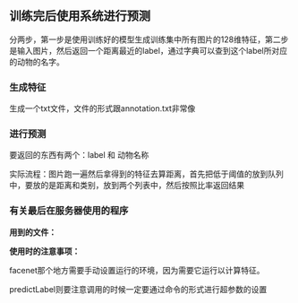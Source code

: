 ## 训练完后使用系统进行预测

分两步，第一步是使用训练好的模型生成训练集中所有图片的128维特征，第二步是输入图片，然后返回一个距离最近的label，通过字典可以查到这个label所对应的动物的名字。

### 生成特征

生成一个txt文件，文件的形式跟annotation.txt非常像



### 进行预测

要返回的东西有两个：label 和 动物名称

实际流程：图片跑一遍然后拿得到的特征去算距离，首先把低于阈值的放到队列中，要放的是距离和类别，放到两个列表中，然后按照比率返回结果



### 有关最后在服务器使用的程序

**用到的文件：**



**使用时的注意事项：**

facenet那个地方需要手动设置运行的环境，因为需要它运行以计算特征。

predictLabel则要注意调用的时候一定要通过命令的形式进行超参数的设置
